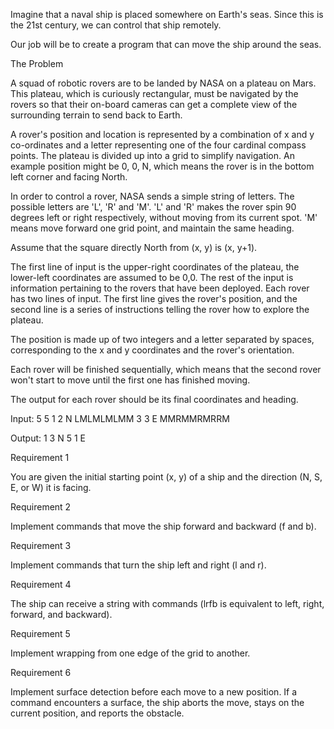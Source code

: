 Imagine that a naval ship is placed somewhere on Earth's seas. Since this is the 21st century, we can control that ship remotely.

Our job will be to create a program that can move the ship around the seas.

The Problem

A squad of robotic rovers are to be landed by NASA on a plateau on Mars. This plateau, which is curiously rectangular, must be navigated by the rovers so that their on-board cameras can get a complete view of the surrounding terrain to send back to Earth.

A rover's position and location is represented by a combination of x and y co-ordinates and a letter representing one of the four cardinal compass points. The plateau is divided up into a grid to simplify navigation. An example position might be 0, 0, N, which means the rover is in the bottom left corner and facing North.

In order to control a rover, NASA sends a simple string of letters. The possible letters are 'L', 'R' and 'M'. 'L' and 'R' makes the rover spin 90 degrees left or right respectively, without moving from its current spot. 'M' means move forward one grid point, and maintain the same heading.

Assume that the square directly North from (x, y) is (x, y+1).

The first line of input is the upper-right coordinates of the plateau, the lower-left coordinates are assumed to be 0,0. The rest of the input is information pertaining to the rovers that have been deployed. Each rover has two lines of input. The first line gives the rover's position, and the second line is a series of instructions telling the rover how to explore the plateau.

The position is made up of two integers and a letter separated by spaces, corresponding to the x and y coordinates and the rover's orientation.

Each rover will be finished sequentially, which means that the second rover won't start to move until the first one has finished moving.

The output for each rover should be its final coordinates and heading.

Input:
5 5
1 2 N
LMLMLMLMM
3 3 E
MMRMMRMRRM

Output:
1 3 N
5 1 E


Requirement 1

You are given the initial starting point (x, y) of a ship and the direction (N, S, E, or W) it is facing.

Requirement 2


Implement commands that move the ship forward and backward (f and b).

Requirement 3

Implement commands that turn the ship left and right (l and r).

Requirement 4

The ship can receive a string with commands (lrfb is equivalent to left, right, forward, and backward).

Requirement 5


Implement wrapping from one edge of the grid to another.

Requirement 6

Implement surface detection before each move to a new position. If a command encounters a surface, the ship aborts the move, stays on the current position, and reports the obstacle.
